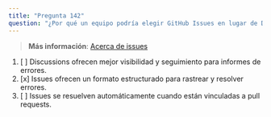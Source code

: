 ```yaml
---
title: "Pregunta 142"
question: "¿Por qué un equipo podría elegir GitHub Issues en lugar de Discussions para gestionar informes de errores?"
---
```


> **Más información**: [Acerca de issues](https://docs.github.com/en/issues/tracking-your-work-with-issues/about-issues)
1. [ ] Discussions ofrecen mejor visibilidad y seguimiento para informes de errores.
1. [x] Issues ofrecen un formato estructurado para rastrear y resolver errores.
1. [ ] Issues se resuelven automáticamente cuando están vinculadas a pull requests.
